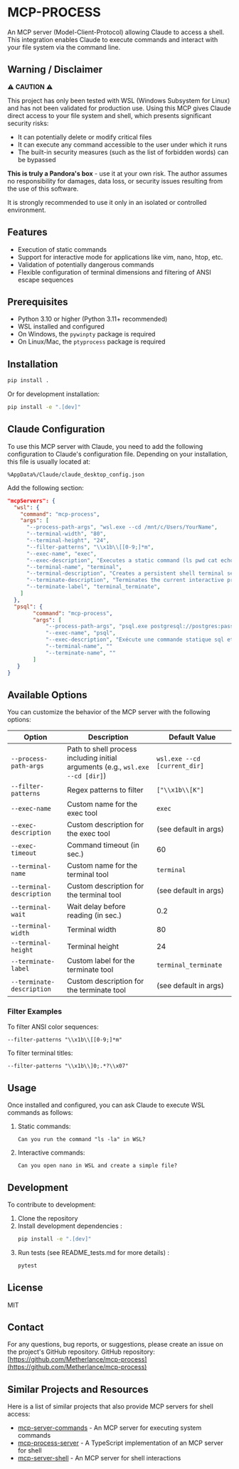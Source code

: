 # MCP-PROCESS

An MCP server (Model-Client-Protocol) allowing Claude to access a shell. This integration enables Claude to execute commands and interact with your file system via the command line.
## Warning / Disclaimer

⚠️ **CAUTION** ⚠️

This project has only been tested with WSL (Windows Subsystem for Linux) and has not been validated for production use. Using this MCP gives Claude direct access to your file system and shell, which presents significant security risks:

- It can potentially delete or modify critical files
- It can execute any command accessible to the user under which it runs
- The built-in security measures (such as the list of forbidden words) can be bypassed

**This is truly a Pandora's box** - use it at your own risk. The author assumes no responsibility for damages, data loss, or security issues resulting from the use of this software.

It is strongly recommended to use it only in an isolated or controlled environment.

## Features

- Execution of static commands
- Support for interactive mode for applications like vim, nano, htop, etc.
- Validation of potentially dangerous commands
- Flexible configuration of terminal dimensions and filtering of ANSI escape sequences

## Prerequisites

- Python 3.10 or higher (Python 3.11+ recommended)
- WSL installed and configured
- On Windows, the `pywinpty` package is required
- On Linux/Mac, the `ptyprocess` package is required

## Installation

```bash
pip install .
```

Or for development installation:

```bash
pip install -e ".[dev]"
```

## Claude Configuration

To use this MCP server with Claude, you need to add the following configuration to Claude's configuration file. Depending on your installation, this file is usually located at:

```
%AppData%/Claude/claude_desktop_config.json
```

Add the following section:

```json
"mcpServers": {
  "wsl": {
    "command": "mcp-process",
    "args": [
      "--process-path-args", "wsl.exe --cd /mnt/c/Users/YourName",
      "--terminal-width", "80",
      "--terminal-height", "24",
      "--filter-patterns", "\\x1b\\[[0-9;]*m",
      "--exec-name", "exec",
      "--exec-description", "Executes a static command (ls pwd cat echo ps mkdir cp grep find git sed ...) and returns its result",
      "--terminal-name", "terminal",
      "--terminal-description", "Creates a persistent shell terminal session if it doesn't exist and sends input to the shell (applications: vi top htop nano less python ssh mysql ftp ncdu ...) (Enter: \\r or \\n), asynchronous return (the screen may still refresh after the return)",
      "--terminate-description", "Terminates the current interactive process/terminal if it exists",
      "--terminate-label", "terminal_terminate",
    ]
  },
  "psql": {
		"command": "mcp-process",
		"args": [
			"--process-path-args", "psql.exe postgresql://postgres:password@localhost:5432/db",
			"--exec-name", "psql",
			"--exec-description", "Exécute une commande statique sql et retourne son résultat ex: -c \"SELECT * FROM table;\" ",
			"--terminal-name", ""
			"--terminate-name", ""
		]
   }
}
```


## Available Options

You can customize the behavior of the MCP server with the following options:

| Option | Description | Default Value |
|--------|-------------|-------------------|
| `--process-path-args` | Path to shell process including initial arguments (e.g., `wsl.exe --cd [dir]`) | `wsl.exe --cd [current_dir]` |
| `--filter-patterns` | Regex patterns to filter | `["\\x1b\\[K"]` |
| `--exec-name` | Custom name for the exec tool | `exec` |
| `--exec-description` | Custom description for the exec tool | (see default in args) |
| `--exec-timeout` | Command timeout (in sec.) | 60 |
| `--terminal-name` | Custom name for the terminal tool | `terminal` |
| `--terminal-description` | Custom description for the terminal tool | (see default in args) |
| `--terminal-wait` | Wait delay before reading (in sec.) | 0.2 |
| `--terminal-width` | Terminal width | 80 |
| `--terminal-height` | Terminal height | 24 |
| `--terminate-label` | Custom label for the terminate tool | `terminal_terminate` |
| `--terminate-description` | Custom description for the terminate tool | (see default in args) |

### Filter Examples

To filter ANSI color sequences:
```
--filter-patterns "\\x1b\\[[0-9;]*m"
```

To filter terminal titles:
```
--filter-patterns "\\x1b\\]0;.*?\\x07"
```

## Usage

Once installed and configured, you can ask Claude to execute WSL commands as follows:

1. Static commands:
   ```
   Can you run the command "ls -la" in WSL?
   ```

2. Interactive commands:
   ```
   Can you open nano in WSL and create a simple file?
   ```

## Development

To contribute to development:

1. Clone the repository
2. Install development dependencies :
   ```bash
   pip install -e ".[dev]"
   ```
3. Run tests (see README_tests.md for more details) :
   ```bash
   pytest
   ```

## License

MIT

## Contact

For any questions, bug reports, or suggestions, please create an issue on the project's GitHub repository.
GitHub repository: [https://github.com/Metherlance/mcp-process](https://github.com/Metherlance/mcp-process)

## Similar Projects and Resources

Here is a list of similar projects that also provide MCP servers for shell access:

- [mcp-server-commands](https://github.com/g0t4/mcp-server-commands) - An MCP server for executing system commands
- [mcp-process-server](https://github.com/tumf/mcp-process-server) - A TypeScript implementation of an MCP server for shell
- [mcp-server-shell](https://github.com/odysseus0/mcp-server-shell) - An MCP server for shell interactions
